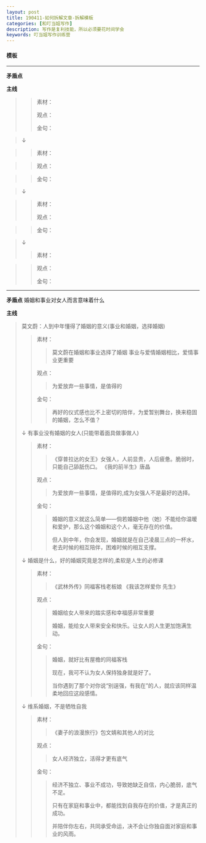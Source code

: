 ```yaml
---
layout: post
title: 190411-如何拆解文章-拆解模板
categories: [和叮当姐写作]
description: 写作是复利技能，所以必须要花时间学会
keywords: 叮当姐写作训练营
---
```

#### 模板
---
**矛盾点**


**主线**
>

>> 素材：
>>>
>>>
>>
>> 观点：
>>>
>>
>> 金句：
>>>

>
>↓
>

>> 素材：
>>>

>>>
>>
>> 观点：
>>>

>>
>> 金句：
>>>

>>>
>>>

>
>↓
>

>> 素材：
>>>
>>>
>>
>> 观点：
>>>

>>>
>>>

>>
>> 金句：
>>>
>>>
>>>

>>>
>>>

>
>↓
>
>> 素材：
>>>

>>>
>>
>> 观点：
>>>
>>
>> 金句：
>>>

>>>
>>>

>>>
>>>
---

**矛盾点**
婚姻和事业对女人而言意味着什么

**主线**
>莫文蔚：人到中年懂得了婚姻的意义(事业和婚姻，选择婚姻)
>> 素材：
>>> 莫文蔚在婚姻和事业选择了婚姻
>>> 事业与爱情婚姻相比，爱情事业更重要
>>
>> 观点：
>>>为爱放弃一些事情，是值得的
>>
>> 金句：
>>>再好的仪式感也比不上密切的陪伴，为爱暂别舞台，换来稳固的婚姻，怎么不值？
>
>↓
>有事业没有婚姻的女人(只能带着面具做事做人)
>> 素材：
>>> 《穿普拉达的女王》女强人，人前显贵，人后疲惫。脆弱时，只能自己舔舐伤口。
>>>《我的前半生》唐晶
>>
>> 观点：
>>>为爱放弃一些事情，是值得的,成为女强人不是最好的选择。
>>
>> 金句：
>>>婚姻的意义就这么简单——倘若婚姻中他（她）不能给你温暖和爱护，那么这个婚姻和这个人，毫无存在的价值。
>>>
>>>但人到中年，你会发现，婚姻就是在自己凌晨三点的一杯水，老去时候的相互陪伴，困难时候的相互支撑。
>
>↓
>婚姻是什么，好的婚姻究竟是怎样的,柔软是人生的必修课
>> 素材：
>>>《武林外传》同福客栈老板娘
>>>《我该怎样爱你 先生》
>>
>> 观点：
>>>婚姻给女人带来的踏实感和幸福感非常重要
>>>
>>>婚姻，能给女人带来安全和快乐。让女人的人生更加饱满生动。
>>
>> 金句：
>>>婚姻，就好比有屋檐的同福客栈
>>>
>>>现在，我可不认为女人保持独身就是好了。
>>>
>>>当你遇到了那个对你说“别逞强，有我在”的人，就应该同样温柔地回应这段感情。
>
>↓
>维系婚姻，不是牺牲自我
>> 素材：
>>>《妻子的浪漫旅行》包文婧和其他人的对比
>>>
>>
>> 观点：
>>>女人经济独立，活得才更有底气
>>
>> 金句：
>>>经济不独立、事业不成功，导致她缺乏自信，内心脆弱，底气不足。
>>>
>>>只有在家庭和事业中，都能找到自我存在的价值，才是真正的成功。
>>>
>>>并陪伴你左右，共同承受命运，决不会让你独自面对家庭和事业的风雨。
